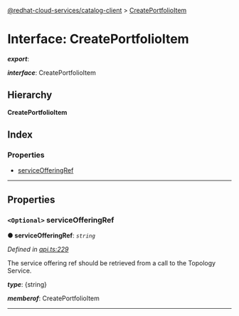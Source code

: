 [@redhat-cloud-services/catalog-client](../README.md) > [CreatePortfolioItem](../interfaces/createportfolioitem.md)

# Interface: CreatePortfolioItem

*__export__*: 

*__interface__*: CreatePortfolioItem

## Hierarchy

**CreatePortfolioItem**

## Index

### Properties

* [serviceOfferingRef](createportfolioitem.md#serviceofferingref)

---

## Properties

<a id="serviceofferingref"></a>

### `<Optional>` serviceOfferingRef

**● serviceOfferingRef**: *`string`*

*Defined in [api.ts:229](https://github.com/RedHatInsights/javascript-clients/blob/master/packages/catalog/api.ts#L229)*

The service offering ref should be retrieved from a call to the Topology Service.

*__type__*: {string}

*__memberof__*: CreatePortfolioItem

___

